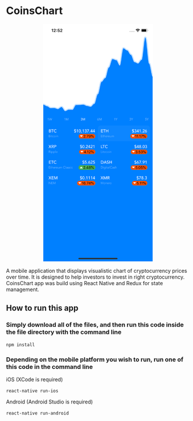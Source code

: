 # CoinsChart

<p align='center'>
  <img src='screenshots/Scene01.png' width='300' title='Main App'>
</p>

A mobile application that displays visualistic chart of cryptocurrency prices over time. It is designed to help investors to invest in right cryptocurrency. CoinsChart app was build using React Native and Redux for state management.

## How to run this app

### Simply download all of the files, and then run this code inside the file directory with the command line
```
npm install
```
### Depending on the mobile platform you wish to run, run one of this code in the command line

iOS (XCode is required)
```
react-native run-ios
```

Android (Android Studio is required)
```
react-native run-android
```
